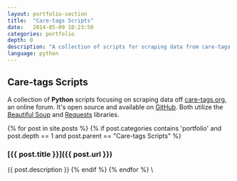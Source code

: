 ```yaml
---
layout: portfolio-section
title:  "Care-tags Scripts"
date:   2014-05-09 10:23:50
categories: portfolio
depth: 0
description: "A collection of scripts for scraping data from care-tags.org, a PHPBB forum."
language: python
---
```

## Care-tags Scripts

A collection of **Python** scripts focusing on scraping data off [care-tags.org](http://care-tags.org/index.php), an online forum. It's open source and available on [GitHub](https://github.com/rjbman/care-tags_scripts). Both utilize the [Beautiful Soup](http://www.crummy.com/software/BeautifulSoup/) and [Requests](http://docs.python-requests.org/en/latest/) libraries.

{% for post in site.posts %}
{% if post.categories contains 'portfolio' and post.depth == 1 and post.parent == "Care-tags Scripts" %}
### [{{ post.title }}]({{ post.url }})
{{ post.description }}
{% endif %}
{% endfor %} \
